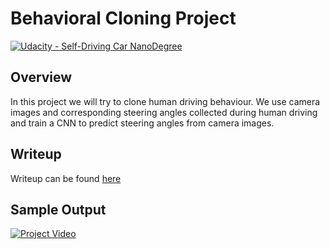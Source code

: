 # Behavioral Cloning Project

[![Udacity - Self-Driving Car NanoDegree](https://s3.amazonaws.com/udacity-sdc/github/shield-carnd.svg)](http://www.udacity.com/drive)

Overview
---
In this project we will try to clone human driving behaviour. We use camera images and corresponding steering angles collected during human driving and train a CNN to predict steering angles from camera images.

Writeup
---
Writeup can be found [here](Writeup.pdf)


Sample Output
---

[![Project Video](http://img.youtube.com/vi/n770FmWND9A/0.jpg)](https://www.youtube.com/watch?v=n770FmWND9A)